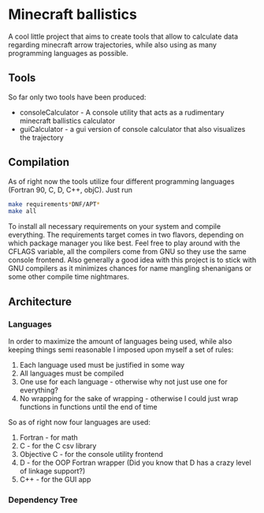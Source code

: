 # Minecraft ballistics

A cool little project that aims to create tools that allow to calculate data regarding minecraft arrow trajectories, while also using as many programming languages as possible.

## Tools

So far only two tools have been produced:

- consoleCalculator - A console utility that acts as a rudimentary minecraft ballistics calculator
- guiCalculator - a gui version of console calculator that also visualizes the trajectory

## Compilation

As of right now the tools utilize four different programming languages (Fortran 90, C, D, C++, objC).
Just run

```sh
make requirements*DNF/APT*
make all
```

To install all necessary requirements on your system and compile everything.
The requirements target comes in two flavors, depending on which package manager you like best.
Feel free to play around with the CFLAGS variable, all the compilers come from GNU so they use the same console frontend.
Also generally a good idea with this project is to stick with GNU compilers as it minimizes chances for name mangling shenanigans or some other compile time nightmares.

## Architecture

### Languages

In order to maximize the amount of languages being used, while also keeping things semi reasonable I imposed upon myself a set of rules:

1. Each language used must be justified in some way
2. All languages must be compiled
3. One use for each language - otherwise why not just use one for everything?
4. No wrapping for the sake of wrapping - otherwise I could just wrap functions in functions until the end of time

So as of right now four languages are used:

1. Fortran - for math
2. C - for the C csv library
3. Objective C - for the console utility frontend
4. D - for the OOP Fortran wrapper (Did you know that D has a crazy level of linkage support?)
5. C++ - for the GUI app

### Dependency Tree

